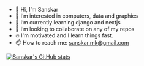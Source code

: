 - 👋 Hi, I’m Sanskar
- 👀 I’m interested in computers, data and graphics
- 🌱 I’m currently learning django and nextjs 
- 💞️ I’m looking to collaborate on any of my repos
- 🔥 I'm motivated and I learn things fast.
- 📫 How to reach me: sanskar.mk@gmail.com

[![Sanskar's GitHub stats](https://github-readme-stats.vercel.app/api?username=sanskar-mk2&count_private=true&include_all_commits=true&theme=dracula&show_icons=true&custom_title=Sanskar's%20GitHub%20Stats)](https://github.com/sanskar-mk2/)


<!---
sanskar-mk2/sanskar-mk2 is a ✨ special ✨ repository because its `README.md` (this file) appears on your GitHub profile.
You can click the Preview link to take a look at your changes.
--->
<!---
What should a portfolio contain?
ABOUT ME - summary, eye catching
projects polished
bigger fonts
--->
